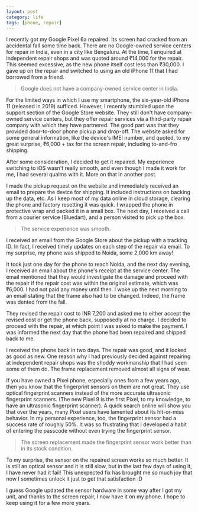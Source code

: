 ```yaml
---
layout: post
category: life
tags: [phone, repair]
---
```

I recently got my Google Pixel 6a repaired. Its screen had cracked from an accidental fall some time back. There are no Google-owned service centers for repair in India, even in a city like Bengaluru. At the time, I enquired at independent repair shops and was quoted around ₹14,000 for the repair. This seemed excessive, as the new phone itself cost less than ₹30,000. I gave up on the repair and switched to using an old iPhone 11 that I had borrowed from a friend.

> Google does not have a company-owned service center in India.

For the limited ways in which I use my smartphone, the six-year-old iPhone 11 (released in 2019) sufficed. However, I recently stumbled upon the support section of the Google Store website. They still don't have company-owned service centers, but they offer repair services via a third-party repair company with which they have partnered. The good part was that they provided door-to-door phone pickup and drop-off. The website asked for some general information, like the device's IMEI number, and quoted, to my great surprise, ₹6,000 + tax for the screen repair, including to-and-fro shipping.

After some consideration, I decided to get it repaired. My experience switching to iOS wasn't really smooth, and even though I made it work for me, I had several qualms with it. More on that in another post.

I made the pickup request on the website and immediately received an email to prepare the device for shipping. It included instructions on backing up the data, etc. As I keep most of my data online in cloud storage, clearing the phone and factory resetting it was quick. I wrapped the phone in protective wrap and packed it in a small box. The next day, I received a call from a courier service (Bluedart), and a person visited to pick up the box.

>The service experience was smooth.

I received an email from the Google Store about the pickup with a tracking ID. In fact, I received timely updates on each step of the repair via email. To my surprise, my phone was shipped to Noida, some 2,000 km away!

It took just one day for the phone to reach Noida, and the next day evening, I received an email about the phone's receipt at the service center. The email mentioned that they would investigate the damage and proceed with the repair if the repair cost was within the original estimate, which was ₹6,000. I had not paid any money until then. I woke up the next morning to an email stating that the frame also had to be changed. Indeed, the frame was dented from the fall.

They revised the repair cost to INR 7,200 and asked me to either accept the revised cost or get the phone back, supposedly at no charge. I decided to proceed with the repair, at which point I was asked to make the payment. I was informed the next day that the phone had been repaired and shipped back to me.

I received the phone back in two days. The repair was good, and it looked as good as new. One reason why I had previously decided against repairing at independent repair shops was the shoddy workmanship that I had seen some of them do. The frame replacement removed almost all signs of wear.

If you have owned a Pixel phone, especially ones from a few years ago, then you know that the fingerprint sensors on them are not great. They use optical fingerprint scanners instead of the more accurate ultrasonic fingerprint scanners. (The new Pixel 9 is the first Pixel, to my knowledge, to have an ultrasonic fingerprint scanner). A quick search online will show you that over the years, many Pixel users have lamented about its hit-or-miss behavior. In my personal experience, too, the fingerprint sensor had a success rate of roughly 50%. It was so frustrating that I developed a habit of entering the passcode without even trying the fingerprint sensor.

>The screen replacement made the fingerprint sensor work better than in its stock condition.

To my surprise, the sensor on the repaired screen works so much better. It is still an optical sensor and it is still slow, but in the last few days of using it, I have never had it fail! This unexpected fix has brought me so much joy that now I sometimes unlock it just to get that satisfaction :D

I guess Google updated the sensor hardware in some way after I got my unit, and thanks to the screen repair, I now have it on my phone. I hope to keep using it for a few more years.